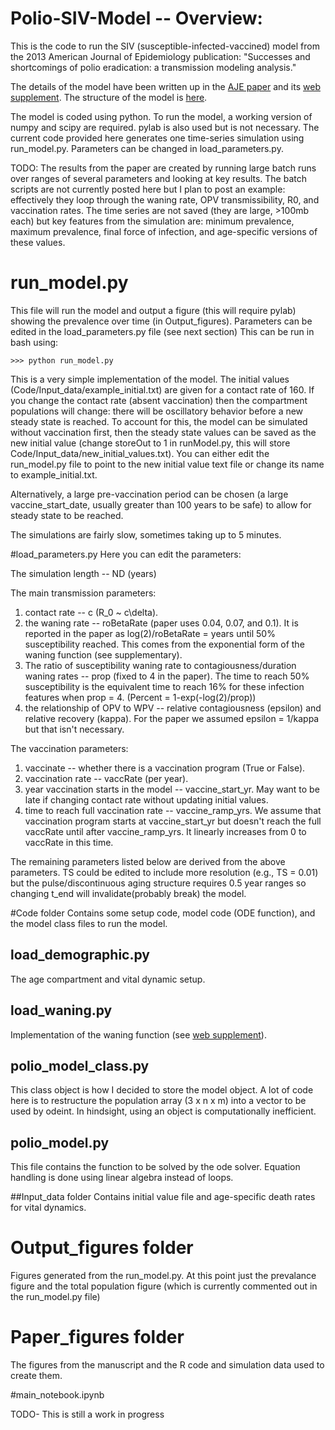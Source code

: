 # Polio-SIV-Model -- Overview:

This is the code to run the SIV (susceptible-infected-vaccined) model from the 2013 American Journal of Epidemiology publication: "Successes and shortcomings of polio eradication: a transmission modeling analysis."  

The details of the model have been written up in the [AJE paper](https://github.com/bryanmayer/Polio-SIV-Model/blob/master/Publication/Am.J.Epidemiol.-2013-Mayer-1236-45.pdf) and its [web supplement](https://github.com/bryanmayer/Polio-SIV-Model/blob/master/Publication/Web_Material.pdf).  The structure of the model is [here](https://github.com/bryanmayer/Polio-SIV-Model/blob/master/Model_Diagram.pdf "Model").

The model is coded using python.  To run the model, a working version of numpy and scipy are required.  pylab is also used but is not necessary.  The current code provided here generates one time-series simulation using run_model.py.  Parameters can be changed in load_parameters.py.

TODO:  The results from the paper are created by running large batch runs over ranges of several parameters and looking at key results.  The batch scripts are not currently posted here but I plan to post an example: effectively they loop through the waning rate, OPV transmissibility, R0, and vaccination rates.  The time series are not saved (they are large, >100mb each) but key features from the simulation are: minimum prevalence, maximum prevalence, final force of infection, and age-specific versions of these values.

# run_model.py 

This file will run the model and output a figure (this will require pylab) showing the prevalence over time (in Output_figures).  Parameters can be edited in the load_parameters.py file (see next section)
This can be run in bash using:

    >>> python run_model.py


This is a very simple implementation of the model.  The initial values (Code/Input_data/example_initial.txt) are given for a contact rate of 160.  If you change the contact rate  (absent vaccination) then the compartment populations will change: there will be oscillatory behavior before a new steady state is reached.  To account for this, the model can be simulated without vaccination first, then the steady state values can be saved as the new initial value (change storeOut to 1 in runModel.py, this will store Code/Input_data/new_initial_values.txt). You can either edit the run_model.py file to point to the new initial value text file or change its name to example_initial.txt.

Alternatively, a large pre-vaccination period can be chosen (a large vaccine_start_date, usually greater than 100 years to be safe) to allow for steady state to be reached.

The simulations are fairly slow, sometimes taking up to 5 minutes.  

#load_parameters.py
Here you can edit the parameters:

The simulation length -- ND (years)

The main transmission parameters:  
1) contact rate -- c (R_0 ~ c\delta).  
2) the waning rate -- roBetaRate (paper uses 0.04, 0.07, and 0.1). It is reported in the paper as log(2)/roBetaRate = years until 50% susceptibility reached.  This comes from the exponential form of the waning function (see supplementary).  
3) The ratio of susceptibility waning rate to contagiousness/duration waning rates -- prop (fixed to 4 in the paper). The time to reach 50% susceptibility is the equivalent time to reach 16% for these infection features when prop = 4. (Percent = 1-exp(-log(2)/prop))  
4) the relationship of OPV to WPV -- relative contagiousness (epsilon) and relative recovery (kappa).  For the paper we assumed epsilon = 1/kappa but that isn't necessary.

The vaccination parameters:  
1) vaccinate -- whether there is a vaccination program (True or False).  
2) vaccination rate -- vaccRate (per year).  
3) year vaccination starts in the model -- vaccine_start_yr.  May want to be late if changing contact rate without updating initial values.  
4) time to reach full vaccination rate -- vaccine_ramp_yrs.  We assume that vaccination program starts at vaccine_start_yr but doesn't reach the full vaccRate until after vaccine_ramp_yrs.  It linearly increases from 0 to vaccRate in this time.  

The remaining parameters listed below are derived from the above parameters.  TS could be edited to include more resolution (e.g., TS = 0.01) but the pulse/discontinuous aging structure requires 0.5 year ranges so changing t_end will invalidate(probably break) the model.

#Code folder
Contains some setup code, model code (ODE function), and the model class files to run the model.

## load_demographic.py
The age compartment and vital dynamic setup.

## load_waning.py
Implementation of the waning function (see [web supplement](https://github.com/bryanmayer/Polio-SIV-Model/blob/master/Publication/Web_Material.pdf)). 

## polio_model_class.py
This class object is how I decided to store the model object.  A lot of code here is to restructure the population array (3 x n x m) into a vector to be used by odeint. In hindsight, using an object is computationally inefficient.

## polio_model.py
This file contains the function to be solved by the ode solver.  Equation handling is done using linear algebra instead of loops.

##Input_data folder
Contains initial value file and age-specific death rates for vital dynamics.

# Output_figures folder
Figures generated from the run_model.py.  At this point just the prevalance figure and the total population figure (which is currently commented out in the run_model.py file)

# Paper_figures folder
The figures from the manuscript and the R code and simulation data used to create them.


#main_notebook.ipynb

TODO- This is still a work in progress
